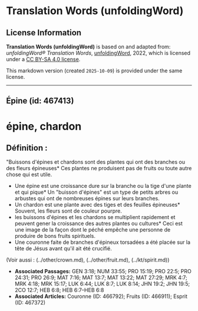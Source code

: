 # Translation Words (unfoldingWord)

## License Information

**Translation Words (unfoldingWord)** is based on and adapted from: _unfoldingWord® Translation Words_, [unfoldingWord](https://unfoldingword.org/utw), 2022, which is licensed under a [CC BY-SA 4.0 license](https://creativecommons.org/licenses/by-sa/4.0/legalcode.en).

This markdown version (created `2025-10-09`) is provided under the same license.



--------------------------------

## Épine (id: 467413)

épine, chardon
==============

Définition :
------------

"Buissons d'épines et chardons sont des plantes qui ont des branches ou des fleurs épineuses\* Ces plantes ne produisent pas de fruits ou toute autre chose qui est utile.

* Une épine est une croissance dure sur la branche ou la tige d'une plante et qui pique\* Un "buisson d'épines" est un type de petits arbres ou arbustes qui ont de nombreuses épines sur leurs branches.
* Un chardon est une plante avec des tiges et des feuilles épineuses\* Souvent, les fleurs sont de couleur pourpre.
* les buissons d'épines et les chardons se multiplient rapidement et peuvent gener la croissance des autres plantes ou cultures\* Ceci est une image de la façon dont le péché empêche une personne de produire de bons fruits spirituels.
* Une couronne faite de branches d'épineux torsadées a été placée sur la tête de Jésus avant qu'il ait été crucifié.

(Voir aussi : (../other/crown.md), (../other/fruit.md), (../kt/spirit.md))

* **Associated Passages:** GEN 3:18; NUM 33:55; PRO 15:19; PRO 22:5; PRO 24:31; PRO 26:9; MAT 7:16; MAT 13:7; MAT 13:22; MAT 27:29; MRK 4:7; MRK 4:18; MRK 15:17; LUK 6:44; LUK 8:7; LUK 8:14; JHN 19:2; JHN 19:5; 2CO 12:7; HEB 6:8; HEB 6:7–HEB 6:8
* **Associated Articles:** Couronne  (ID: 466792); Fruits (ID: 466911); Esprit (ID: 467372)

